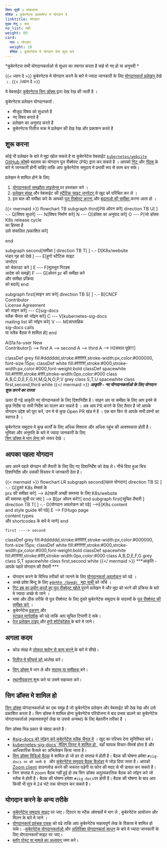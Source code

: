 ```yaml
---
विषय सूची : संकल्पना 
शीर्षक : कुबेरनेटस डाक्यमेन्ट मे योगदान दे 
linktitle: योगदान 
मुख्य मेनू : सच 
no_list: सही 
weight: 80
card:
  नाम : योगदान 
  weight: 10
  शीर्षक : कुबेरनेटेस मे योगदान देना शुरू करे 
---
```


<!-- अवलोकन  -->

*कुबेरनेटस सभी योगदानकर्ताओ से सुधार का स्वागत करता है चाहे वो नए हो या अनुभवी   *

{{< ध्यान दे  >}}
कुबेरनेटस मे योगदान करने के बारे मे ज्यादा जानकारी के लिए 
[योगदानकर्ता प्रलेखन ](https://www.kubernetes.dev/docs/) देखे । .
{{< /ध्यान दे  >}}

ये वेबसाईट  [कुबेरनेटस सिग डॉक्स ](/docs/contribute/#get-involved-with-sig-docs) द्वारा  देख रेख की जाती है ।

कुबेरनेटस  प्रलेखन  योगदानकर्ता :

- मौजूदा विषय को सुधारते है 
- नए विषय बनाते है 
- प्रलेखन का अनुवाद करते हैं 
- कुबेरनेटस रिलीज चक्र मे प्रलेखन की देख रेख और प्रकाशन करते है 



<!-- body -->

## शुरू करना 

कोई भी प्रलेखन के बारे मे मुद्दा खोल सकते है या कुबेरनेटेस वेबसाईट 
[`kubernetes/website` GitHub कोष](https://github.com/kubernetes/website)मे बदलाव  का योगदान पुल रीक्वेस्ट (PR) द्वारा कर सकते है । 
आपको 
[गिट ](https://git-scm.com/) और 
[गीठब ](https://lab.github.com/) 
के बारे मे जानकारी होनी चाहिए ताकि आप कुबेरनेटेस समुदाय मे प्रभावी रूप से काम कर सके। 

प्रलेखन मे शामिल होने के लिए:

1. [योगदानकर्ता समझौता लाइसेन्स ](https://github.com/kubernetes/community/blob/master/CLA.md)पर हस्ताक्षर करे । 
2. [प्रलेखन संग्रह ](https://github.com/kubernetes/website) 
   और वेबसाईट की [स्टैटिक साइट जनरेटर ](https://gohugo.io) से खुद को परिचित कर ले । 
3. इस बात की समीक्षा करे के आपको 
   [पुल रीक्वेस्ट करना ](/docs/contribute/new-content/open-a-pr/) और 
   [बदलाओ की समीक्षा ](/docs/contribute/review/reviewing-prs/) करना आता हो । 

<!-- See https://github.com/kubernetes/website/issues/28808 for live-editor URL to this figure -->
<!-- You can also cut/paste the mermaid code into the live editor at https://mermaid-js.github.io/mermaid-live-editor to play around with it -->

{{< mermaid >}}
flowchart TB
subgraph third[PR ओपन करे]
direction TB
U[ ] -.-
Q[विषय सुधारे] --- N[विषय निर्माण करे]
N --- O[डॉक्स का अनुवाद करे]
O --- P[जो डॉक्स K8s release cycle <br> का हिस्सा है <br> उसे संचालित /प्रकाशित करे]

end

subgraph second[समीक्षा ]
direction TB
   T[ ] -.-
   D[K8s/website<br>भंडार गृह  को देखे ] --- E[हुगो स्टैटिक साइट<br>जनरेटर <br>को चेकाउट करे ]
   E --- F[मूलभूत गिटहब <br>आदेश को समझे]
   F --- G[ओपन pr की समीक्षा करे <br>और समीक्षा प्रक्रिया  <br>को बदले]
end

subgraph first[साइन अप करे]
    direction TB
    S[ ] -.-
    B[CNCF<br>Contributor<br>License Agreement <br> को साइन करे] --- C[sig-docs<br>स्लैक चैनल को जॉइन करे] 
    C --- V[kubernetes-sig-docs<br>mailing list को जॉइन करे]
    V --- M[साप्ताहिक <br>sig-docs calls<br>या स्लैक बैठक मे शामिल हो]
end

A([fa:fa-user New<br>Contributor]) --> first
A --> second
A --> third
A --> H[सवाल पूछे!!!]


classDef grey fill:#dddddd,stroke:#ffffff,stroke-width:px,color:#000000, font-size:15px;
classDef white fill:#ffffff,stroke:#000,stroke-width:px,color:#000,font-weight:bold
classDef spacewhite fill:#ffffff,stroke:#fff,stroke-width:0px,color:#000
class A,B,C,D,E,F,G,H,M,Q,N,O,P,V grey
class S,T,U spacewhite
class first,second,third white
{{</ mermaid >}}
***आकृति  - नए योगदानकर्ताओ के लिए योगदान शुरू करने का रास्ता***

ऊपर दी गई आकृति नए योगदानकर्ता के लिए दिशानिर्देश है।  साइन अप या समीक्षा के लिए आप इनमे से कुछ निर्देश या सभी निर्देश का पालन कर सकते है । अब आप PR करने के लिए तैयार है जो आपके योगदान उद्देश को पूरा करे, उन मे से कुछ Open PR खंड मे है । एक बार फिर से आपके सभी प्रश्नों का स्वागत है । 

कुबेरनेटस समुदाय मे कुछ कार्यों के लिए अधिक विश्वास और अधिक पहुंच की आवश्यकता होती है। भूमिका और अनुमति के बारे मे ज्यादा जानकारी के लिए  
 [सिग डॉक्स मे भाग लेना ](/docs/contribute/participate/) को जरूर देखे । 

## आपका पहला योगदान 

आप अपने पहले योगदान की तैयारी के लिए दिए गए दिशानिर्देश को देख ले। नीचे दिया हुआ चित्र दिशानिर्देश और उसकी विस्तार मे जानकारी देता है। 

<!-- See https://github.com/kubernetes/website/issues/28808 for live-editor URL to this figure -->
<!-- You can also cut/paste the mermaid code into the live editor at https://mermaid-js.github.io/mermaid-live-editor to play around with it -->

{{< mermaid >}}
flowchart LR
    subgraph second[पहला योगदान]
    direction TB
    S[ ] -.-
    G[दूसरे K8s मेम्बर्स के <br> prs की समीक्षा करे] -->
    A[पहली अच्छी समस्या के लिए K8s/website<br>की समस्या सूची पर जाए ] --> B[pr ओपन करे!!]
    end
    subgraph first[सूचित तैयारी ]
    direction TB
       T[ ] -.-
       D[योगदान अवलोकन को पढे] -->E[K8s content<br>and style guide को पढे]
       E --> F[Hugo page<br>content types<br>और shortcodes के बारे मे जाने]
    end
    

    first ----> second
     

classDef grey fill:#dddddd,stroke:#ffffff,stroke-width:px,color:#000000, font-size:15px;
classDef white fill:#ffffff,stroke:#000,stroke-width:px,color:#000,font-weight:bold
classDef spacewhite fill:#ffffff,stroke:#fff,stroke-width:0px,color:#000
class A,B,D,E,F,G grey
class S,T spacewhite
class first,second white
{{</ mermaid >}}
***आकृति  - आपके पहले योगदान की तैयारी ***

- योगदान करने के विभिन्न तरीकों को जानने के लिए  [योगदानकर्ता अवलोकन](/docs/contribute/new-content/overview/) को पढे । 
- अच्छे प्रवेश बिन्दु के लिए  [`कुबेरनेटेस /वेबसाईट ` मुद्दा सूची ](https://github.com/kubernetes/website/issues/)
  को जाँचे । 
- [गिट हब का प्रयोग करते हुए पुल रीक्वेस्ट खोले  ](/docs/contribute/new-content/open-a-pr/#changes-using-github) पुराने प्रलेखन मे और मुद्दा को भरने की प्रक्रिया के बारे मे ज्यादा अच्छे से जाने । 
- भाषा  और ठीक तरीके से पुल रीक्वेस्ट के लिए  दूसरे कुबेरनेटेस समुदाय के सदस्यों के  [पुल रीक्वेस्ट की समीक्षा करे ](/docs/contribute/review/reviewing-prs/) । 
- कुबेरनेटेस  [प्रकरण ](/docs/contribute/style/content-guide/) और  
  [स्टाइल मार्गदर्शक](/docs/contribute/style/style-guide/) को पढे ताकि आप सूचित टिप्पणी दे सके। 
- [पेज प्रलेखन टाइप ](/docs/contribute/style/page-content-types/)
  और  [हुगो शॉर्टकोडेस ](/docs/contribute/style/hugo-shortcodes/) के बारे मे जाने। 

## अगला कदम 

-  कोड संग्रह मे  [लोकल क्लोन से काम करने ](/docs/contribute/new-content/open-a-pr/#fork-the-repo)
 के बारे मे सीखे। 
- [रिलीज मे फीचर्स को ](/docs/contribute/new-content/new-features/) आलेख करे। 
- [सिग डॉक्स ](/docs/contribute/participate/) मे भाग ले  और
  [सदस्य या समीक्षक ](/docs/contribute/participate/roles-and-responsibilities/) बने। 
                       
- [स्थानीयकरण ](/docs/contribute/localization/) शुरू करे या उसमे सहायता करे। 

## सिग डॉक्स मे शामिल हो 

[सिग डॉक्स](/docs/contribute/participate/) योगदानकर्ताओ का एक समूह है जो कुबेरनेटेस प्रलेखन और वेबसाईट की देख रेख और उसे प्रकाशित करता है। सिग डॉक्स मे शामिल होना कुबेरनेटेस परियोजना मे बाद प्रभाव डालने का  कुबेरनेटेस योगदानकर्ताओ (महत्ववावपूर्ण लेख या उससे अन्यथा) के लिए बेहतरीन तरीका है । 

सिग डॉक्स भिन्न प्रकार से संवाद करते है :

- [#sig-docs को जॉइन करे  कुबेरनेटेस स्लैक चैनल मे](https://slack.k8s.io/) । खुद का परिचय देना सुनिश्चित करे। 
- [kubernetes-sig-docs` मैलिंग लिस्ट मे शामिल हो ](https://groups.google.com/forum/#!forum/kubernetes-sig-docs),
  वहाँ व्यापक विचार-विमर्श होता है और आधिकारिक फैसले का अभिलेखन किया जाता है।
- [सिग डॉक्स विडिओ बैठक](https://github.com/kubernetes/community/tree/master/sig-docs) मे शामिल हो जो हर दो सप्ताह मे होती है। 
 बैठक की घोषणा हमेशा `#sig-docs पर की जाती है ` और  [कुबेरनेटेस समुदाय बैठक कैलंडर](https://calendar.google.com/calendar/embed?src=cgnt364vd8s86hr2phapfjc6uk%40group.calendar.google.com&ctz=America/Los_Angeles) मे जोड़ दिया जाता है।  आपको [Zoom client](https://zoom.us/download) डाउनलोड करने की जरूरत पड़ेगी  या फोन की मदद से भी डायल कर सकते है। 
- जिन सप्ताह मे zoom बैठक नहीं हुई हो तब सिग डॉक्स अतुल्यकालिक बैठक को जॉइन करे जो स्लैक मे होती है।  बैठक की घोषणा हमेशा `#sig-docs`पर होती है। बैठक की घोषणा के बाद आप किसी भी सूत्र मे 24 घंटे तक योगदान कर सकते है।

## योगदान करने के अन्य तरीके 

- [कुबेरनेटेस समुदाय साइट](/community/) पर जाए।  ट्विटर या स्टैक ओवर्फ्लो मे भाग ले , कुबेरनेटेस आयोजन और मिलन के बारे मे जाने । 
- [योगदानकर्ता प्रवंचक पत्रक](https://www.kubernetes.dev/docs/contributor-cheatsheet/) को पढे ताकि आप कुबेरनेटेस माहत्वपूर्ण लेख के विकास मे शामिल हो सके। 
-[कुबेरनेटेस योगदानकर्ताओ ](https://www.kubernetes.dev/) और  [अतिरिक्त योगदानकर्ता साधन](https://www.kubernetes.dev/resources/) के बारे मे ज्यादा जानकारी के लिए योगदानकर्ता'साइट पर जाए। 
- [ब्लॉग पोस्ट या मामले का अध्ययन ](/docs/contribute/new-content/blogs-case-studies/) जमा करे। 
